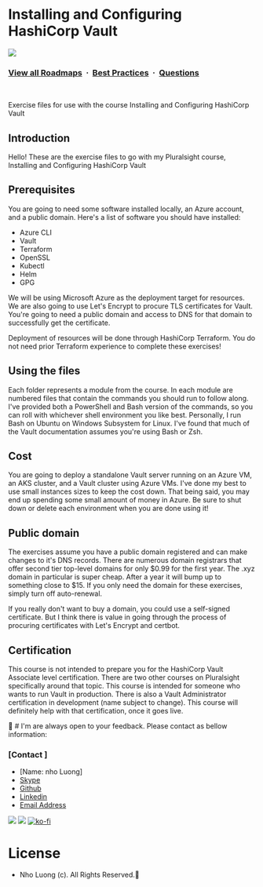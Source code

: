 # Installing and Configuring HashiCorp Vault

![](https://i.imgur.com/waxVImv.png)
### [View all Roadmaps](https://github.com/nholuongut/all-roadmaps) &nbsp;&middot;&nbsp; [Best Practices](https://github.com/nholuongut/all-roadmaps/blob/main/public/best-practices/) &nbsp;&middot;&nbsp; [Questions](https://www.linkedin.com/in/nholuong/)
<br/>

Exercise files for use with the course Installing and Configuring HashiCorp Vault

## Introduction

Hello! These are the exercise files to go with my Pluralsight course, Installing and Configuring HashiCorp Vault

## Prerequisites

You are going to need some software installed locally, an Azure account, and a public domain. Here's a list of software you should have installed:

* Azure CLI
* Vault
* Terraform
* OpenSSL
* Kubectl
* Helm
* GPG

We will be using Microsoft Azure as the deployment target for resources. We are also going to use Let's Encrypt to procure TLS certificates for Vault. You're going to need a public domain and access to DNS for that domain to successfully get the certificate.

Deployment of resources will be done through HashiCorp Terraform. You do not need prior Terraform experience to complete these exercises!

## Using the files

Each folder represents a module from the course. In each module are numbered files that contain the commands you should run to follow along. I've provided both a PowerShell and Bash version of the commands, so you can roll with whichever shell environment you like best. Personally, I run Bash on Ubuntu on Windows Subsystem for Linux. I've found that much of the Vault documentation assumes you're using Bash or Zsh.

## Cost

You are going to deploy a standalone Vault server running on an Azure VM, an AKS cluster, and a Vault cluster using Azure VMs. I've done my best to use small instances sizes to keep the cost down. That being said, you may end up spending some small amount of money in Azure. Be sure to shut down or delete each environment when you are done using it!

## Public domain

The exercises assume you have a public domain registered and can make changes to it's DNS records. There are numerous domain registrars that offer second tier top-level domains for only $0.99 for the first year. The .xyz domain in particular is super cheap. After a year it will bump up to something close to $15. If you only need the domain for these exercises, simply turn off auto-renewal.

If you really don't want to buy a domain, you could use a self-signed certificate. But I think there is value in going through the process of procuring certificates with Let's Encrypt and certbot. 

## Certification

This course is not intended to prepare you for the HashiCorp Vault Associate level certification. There are two other courses on Pluralsight specifically around that topic. This course is intended for someone who wants to run Vault in production. There is also a Vault Administrator certification in development (name subject to change). This course will definitely help with that certification, once it goes live.

🚀 # I'm are always open to your feedback.  Please contact as bellow information:
### [Contact ]
* [Name: nho Luong]
* [Skype](luongutnho_skype)
* [Github](https://github.com/nholuongut/)
* [Linkedin](https://www.linkedin.com/in/nholuong/)
* [Email Address](luongutnho@hotmail.com)

![](https://i.imgur.com/waxVImv.png)
![](bitfield.png)
[![ko-fi](https://ko-fi.com/img/githubbutton_sm.svg)](https://ko-fi.com/nholuong)

# License
* Nho Luong (c). All Rights Reserved.🌟
